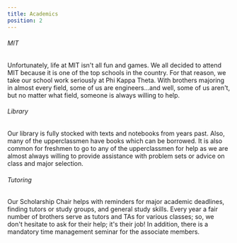 ```yaml
---
title: Academics
position: 2
---
```

###### MIT

Unfortunately, life at MIT isn't all fun and games. We all decided to attend MIT because it is one of the top schools in the country. For that reason, we take our school work seriously at Phi Kappa Theta. With brothers majoring in almost every field, some of us are engineers...and well, some of us aren't, but no matter what field, someone is always willing to help.

###### Library

Our library is fully stocked with texts and notebooks from years past. Also, many of the upperclassmen have books which can be borrowed. It is also common for freshmen to go to any of the upperclassmen for help as we are almost always willing to provide assistance with problem sets or advice on class and major selection.

###### Tutoring

Our Scholarship Chair helps with reminders for major academic deadlines, finding tutors or study groups, and general study skills. Every year a fair number of brothers serve as tutors and TAs for various classes; so, we don't hesitate to ask for their help; it's their job! In addition, there is a mandatory time management seminar for the associate members.
